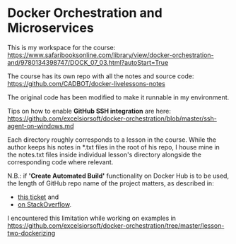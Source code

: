 # Docker Orchestration and Microservices

This is my workspace for the course: https://www.safaribooksonline.com/library/view/docker-orchestration-and/9780134398747/DOCK_07_03.html?autoStart=True

The course has its own repo with all the notes and source code: https://github.com/CADBOT/docker-livelessons-notes  

The original code has been modified to make it runnable in my environment.

Tips on how to enable **GitHub SSH integration** are here: https://github.com/excelsiorsoft/docker-orchestration/blob/master/ssh-agent-on-windows.md 

Each directory roughly corresponds to a lesson in the course.  While the author keeps his notes in *.txt files in the root of his repo, I house mine in the notes.txt files inside individual lesson's directory alongside the corresponding code where relevant.

N.B.: if **'Create Automated Build'** functionality on Docker Hub is to be used, the length of GitHub repo name of the project matters, as described in:

* [this ticket](https://github.com/docker/hub-feedback/issues/1172) and 
* [on StackOverflow](https://stackoverflow.com/questions/46290220/repo-name-size-limitation-when-trying-to-create-docker-automated-build). 


I encountered this limitation while working on examples in https://github.com/excelsiorsoft/docker-orchestration/tree/master/lesson-two-dockerizing
